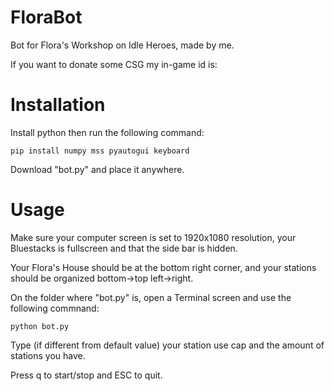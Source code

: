 # FloraBot
Bot for Flora's Workshop on Idle Heroes, made by me.

If you want to donate some CSG my in-game id is: 

# Installation
Install python then run the following command:
```
pip install numpy mss pyautogui keyboard
```
Download "bot.py" and place it anywhere.

# Usage
Make sure your computer screen is set to 1920x1080 resolution, your Bluestacks is fullscreen and that the side bar is hidden.

Your Flora's House should be at the bottom right corner, and your stations should be organized bottom->top left->right.

On the folder where "bot.py" is, open a Terminal screen and use the following commnand:
```
python bot.py
```
Type (if different from default value) your station use cap and the amount of stations you have.

Press q to start/stop and ESC to quit.

